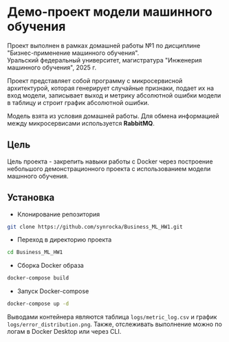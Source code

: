 
# Демо-проект модели машинного обучения

Проект выполнен в рамках домашней работы №1 по дисциплине "Бизнес-применение машинного обучения".  
Уральский федеральный университет, магистратура "Инженерия машинного обучения", 2025 г.  
  
Проект представляет собой программу с микросервисной архитектурой, которая генерирует случайные признаки, подает их на вход модели, записывает выход и метрику абсолютной ошибки модели в таблицу и строит график абсолютной ошибки.  
  
Модель взята из условия домашней работы. Для обмена информацией между микросервисами используется **RabbitMQ**.

## Цель

Цель проекта - закрепить навыки работы с Docker через построение небольшого демонстрационного проекта с использованием модели машнного обучения.
## Установка

* Клонирование репозитория  

```bash
git clone https://github.com/synrocka/Business_ML_HW1.git
```  
* Переход в директорию проекта  
```bash
cd Business_ML_HW1
```
* Сборка Docker образа  

```bash
docker-compose build
```
* Запуск Docker-compose

```bash
docker-compose up -d
```

Выводами контейнера являются таблица `logs/metric_log.csv` и график `logs/error_distribution.png`. Также, отслеживать выполнение можно по логам в Docker Desktop или через CLI.